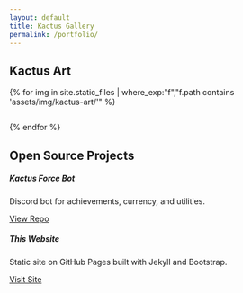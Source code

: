```yaml
---
layout: default
title: Kactus Gallery
permalink: /portfolio/
---
```


<section class="container py-5">
  <h2>Kactus Art</h2>
  <div class="row g-3">
    {% for img in site.static_files | where_exp:"f","f.path contains 'assets/img/kactus-art/'" %}
    <figure class="col-6 col-md-3">
      <a href="{{ img.path | relative_url }}" data-lightbox="kactus-art">
        <img src="{{ img.path | relative_url }}" class="img-fluid rounded" alt="">
      </a>
    </figure>
    {% endfor %}
  </div>
</section>

<section class="container py-5">
  <h2>Open Source Projects</h2>
  <div class="row row-cols-1 row-cols-md-2 g-4">
    <div class="col">
      <div class="card h-100">
        <div class="card-body d-flex flex-column">
          <h5 class="card-title">Kactus Force Bot</h5>
          <p class="card-text">Discord bot for achievements, currency, and utilities.</p>
          <a href="https://github.com/your-username/KactusForceBot" target="_blank" class="mt-auto btn btn-primary">View Repo</a>
        </div>
      </div>
    </div>
    <div class="col">
      <div class="card h-100">
        <div class="card-body d-flex flex-column">
          <h5 class="card-title">This Website</h5>
          <p class="card-text">Static site on GitHub Pages built with Jekyll and Bootstrap.</p>
          <a href="https://your-username.github.io" target="_blank" class="mt-auto btn btn-primary">Visit Site</a>
        </div>
      </div>
    </div>
  </div>
</section>